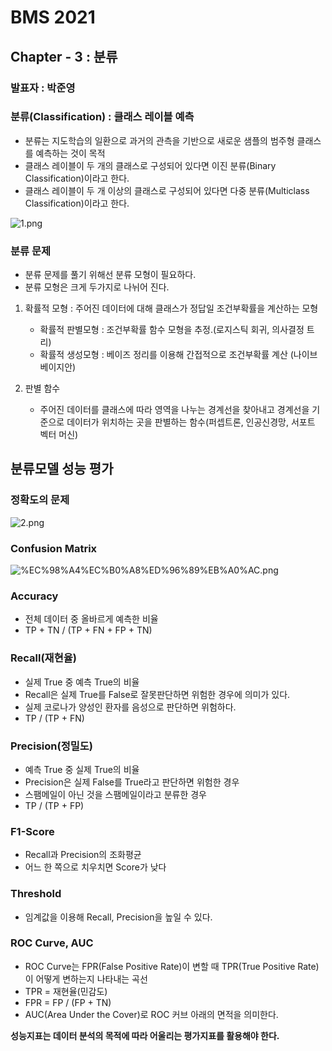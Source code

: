 # BMS 2021 

## Chapter - 3 : 분류
### 발표자 : 박준영

### 분류(Classification) : 클래스 레이블 예측
- 분류는 지도학습의 일환으로 과거의 관측을 기반으로 새로운 샘플의 범주형 클래스를 예측하는 것이 목적
- 클래스 레이블이 두 개의 클래스로 구성되어 있다면 이진 분류(Binary Classification)이라고 한다.
- 클래스 레이블이 두 개 이상의 클래스로 구성되어 있다면 다중 분류(Multiclass Classification)이라고 한다.

![1.png](attachment:1.png)

### 분류 문제
- 분류 문제를 풀기 위해선 분류 모형이 필요하다.
- 분류 모형은 크게 두가지로 나뉘어 진다.

1. 확률적 모형 : 주어진 데이터에 대해 클래스가 정답일 조건부확률을 계산하는 모형

    - 확률적 판별모형 : 조건부확률 함수 모형을 추정.(로지스틱 회귀, 의사결정 트리)
    - 확률적 생성모형 : 베이즈 정리를 이용해 간접적으로 조건부확률 계산 (나이브 베이지안)
        
2. 판별 함수

    - 주어진 데이터를 클래스에 따라 영역을 나누는 경계선을 찾아내고 경계선을 기준으로 데이터가 위치하는 곳을 판별하는 함수(퍼셉트론, 인공신경망, 서포트 벡터 머신)

## 분류모델 성능 평가

### 정확도의 문제
![2.png](attachment:2.png)

### Confusion Matrix
![%EC%98%A4%EC%B0%A8%ED%96%89%EB%A0%AC.png](attachment:%EC%98%A4%EC%B0%A8%ED%96%89%EB%A0%AC.png)

### Accuracy
- 전체 데이터 중 올바르게 예측한 비율
- TP + TN / (TP + FN + FP + TN)

### Recall(재현율)
- 실제 True 중 예측 True의 비율
- Recall은 실제 True를 False로 잘못판단하면 위험한 경우에 의미가 있다. 
- 실제 코로나가 양성인 환자를 음성으로 판단하면 위험하다.
- TP / (TP + FN)

### Precision(정밀도)
- 예측 True 중 실제 True의 비율
- Precision은 실제 False를 True라고 판단하면 위험한 경우
- 스팸메일이 아닌 것을 스팸메일이라고 분류한 경우
- TP / (TP + FP)

### F1-Score
- Recall과 Precision의 조화평균
- 어느 한 쪽으로 치우치면 Score가 낮다

### Threshold
- 임계값을 이용해 Recall, Precision을 높일 수 있다.

### ROC Curve, AUC
- ROC Curve는 FPR(False Positive Rate)이 변할 때 TPR(True Positive Rate)이 어떻게 변하는지 나타내는 곡선
- TPR = 재현율(민감도)
- FPR = FP / (FP + TN)
- AUC(Area Under the Cover)로 ROC 커브 아래의 면적을 의미한다.

**성능지표는 데이터 분석의 목적에 따라 어울리는 평가지표를 활용해야 한다.**
